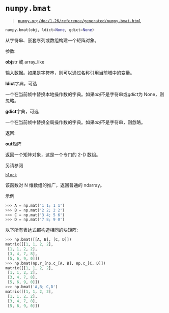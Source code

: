 # `numpy.bmat`

> [`numpy.org/doc/1.26/reference/generated/numpy.bmat.html`](https://numpy.org/doc/1.26/reference/generated/numpy.bmat.html)

```py
numpy.bmat(obj, ldict=None, gdict=None)
```

从字符串、嵌套序列或数组构建一个矩阵对象。

参数:

**obj**str 或 array_like

输入数据。如果是字符串，则可以通过名称引用当前域中的变量。

**ldict**字典，可选

一个在当前帧中替换本地操作数的字典。如果*obj*不是字符串或*gdict*为 None，则忽略。

**gdict**字典，可选

一个在当前帧中替换全局操作数的字典。如果*obj*不是字符串，则忽略。

返回:

**out**矩阵

返回一个矩阵对象，这是一个专门的 2-D 数组。

另请参阅

[`block`](https://numpy.org/doc/1.26/reference/generated/numpy.block.html#numpy.block "numpy.block")

该函数对 N 维数组的推广，返回普通的 ndarray。

示例

```py
>>> A = np.mat('1 1; 1 1')
>>> B = np.mat('2 2; 2 2')
>>> C = np.mat('3 4; 5 6')
>>> D = np.mat('7 8; 9 0') 
```

以下所有表达式都构造相同的块矩阵:

```py
>>> np.bmat([[A, B], [C, D]])
matrix([[1, 1, 2, 2],
 [1, 1, 2, 2],
 [3, 4, 7, 8],
 [5, 6, 9, 0]])
>>> np.bmat(np.r_[np.c_[A, B], np.c_[C, D]])
matrix([[1, 1, 2, 2],
 [1, 1, 2, 2],
 [3, 4, 7, 8],
 [5, 6, 9, 0]])
>>> np.bmat('A,B; C,D')
matrix([[1, 1, 2, 2],
 [1, 1, 2, 2],
 [3, 4, 7, 8],
 [5, 6, 9, 0]]) 
```
